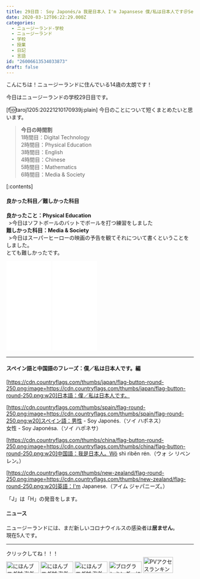 ```yaml
---
title: 29日目： Soy Japonés/a 我是日本人 I'm Japansese 僕/私は日本人です＠Secondary School
date: 2020-03-12T06:22:29.000Z
categories:
  - ニュージーランド-学校
  - ニュージーランド
  - 学校
  - 授業
  - 日記
  - 言語
id: "26006613534033873"
draft: false
---
```

こんにちは！ニュージーランドに住んでいる14歳の太朗です！

今日はニュージーランドの学校29日目です。

[f:id:taroj1205:20221210170939j:plain]
今日のことについて短くまとめたいと思います。<br />

> <b>今日の時間割</b><br />
> 1時間目：Digital Technology<br />
> 2時間目：Physical Education<br />
> 3時間目：English<br />
> 4時間目：Chinese<br />
> 5時間目：Mathematics<br />
> 6時間目：Media & Society<br />


[:contents]


<!-- more -->
#### 良かった科目／難しかった科目
<b><i class="fas fa-laugh"></i></i>良かったこと：Physical Education</b><br />
&thinsp; >今日はソフトボールのバットでボールを打つ練習をしました<br />
<b><i class="fas fa-dizzy"></i>難しかった科目：Media & Society</b><br />
&thinsp;  >今日はスーパーヒーローの映画の予告を観てそれについて書くということをしました。<br />
とても難しかったです。
<iframe style="width:120px;height:240px;" marginwidth="0" marginheight="0" scrolling="no" frameborder="0" src="//rcm-fe.amazon-adsystem.com/e/cm?lt1=_blank&bc1=000000&IS2=1&bg1=FFFFFF&fc1=000000&lc1=0000FF&t=taroj1205-hatena-22&language=ja_JP&o=9&p=8&l=as4&m=amazon&f=ifr&ref=as_ss_li_til&asins=B00K1Q5OCC&linkId=f0650474b598dff438f009f05f19f68c"></iframe>
<iframe style="width:120px;height:240px;" marginwidth="0" marginheight="0" scrolling="no" frameborder="0" src="//rcm-fe.amazon-adsystem.com/e/cm?lt1=_blank&bc1=000000&IS2=1&bg1=FFFFFF&fc1=000000&lc1=0000FF&t=taroj1205-hatena-22&language=ja_JP&o=9&p=8&l=as4&m=amazon&f=ifr&ref=as_ss_li_til&asins=B07QCGP2KL&linkId=7f8bc7e23d6a98d617c6fa5c574afc71"></iframe>
<hr />

#### スペイン語と中国語のフレーズ：僕／私は日本人です。編

[https://cdn.countryflags.com/thumbs/japan/flag-button-round-250.png:image=https://cdn.countryflags.com/thumbs/japan/flag-button-round-250.png:w20]日本語：僕／私は日本人です。<br />

[https://cdn.countryflags.com/thumbs/spain/flag-round-250.png:image=https://cdn.countryflags.com/thumbs/spain/flag-round-250.png:w20]スペイン語：男性 - Soy Japonés.（ソイ ハポネス）<br />
女性 - Soy Japonésa.（ソイ ハポネサ）<br />

[https://cdn.countryflags.com/thumbs/china/flag-button-round-250.png:image=https://cdn.countryflags.com/thumbs/china/flag-button-round-250.png:w20]中国語：我是日本人。Wǒ shì rìběn rén.（ウォ シ リベン レン。）<br />

[https://cdn.countryflags.com/thumbs/new-zealand/flag-round-250.png:image=https://cdn.countryflags.com/thumbs/new-zealand/flag-round-250.png:w20]英語：I'm Japanese.（アイム ジャパニーズ。）<br />

「J」は「H」の発音をします。

#### <i class="fas fa-newspaper"></i>ニュース
ニュージーランドには、まだ新しいコロナウイルスの感染者は<b>居ません</b>。<br />
現在5人です。

<hr />
クリックしてね！！！<br />
<a href="https://overseas.blogmura.com/ranking/in?p_cid=10927073" target="_blank" ><img src="https://b.blogmura.com/overseas/88_31.gif" width="88" height="31" border="0" alt="にほんブログ村 海外生活ブログへ" /></a>
<a href="https://overseas.blogmura.com/cebu/ranking/in?p_cid=10927073" target="_blank" ><img src="https://b.blogmura.com/overseas/cebu/88_31.gif" width="88" height="31" border="0" alt="にほんブログ村 海外生活ブログ セブ島情報へ" /></a>
<a href="https://overseas.blogmura.com/newzealand/ranking/in?p_cid=10927073" target="_blank" ><img src="https://b.blogmura.com/overseas/newzealand/88_31.gif" width="88" height="31" border="0" alt="にほんブログ村 海外生活ブログ ニュージーランド情報へ" /></a>
<a href="https://blogmura.com/ranking/in?p_cid=10927073" target="_blank"><img src="https://b.blogmura.com/88_31.gif" width="88" height="31" border="0" alt="ブログランキング・にほんブログ村へ" /></a>
<a href="https://blogmura.com/profiles/10927073?p_cid=10927073"><img src="https://blogparts.blogmura.com/parts_image/user/pv10927073.gif"  width="80" height="43.5" border="0" alt="PVアクセスランキング にほんブログ村" /></a>
